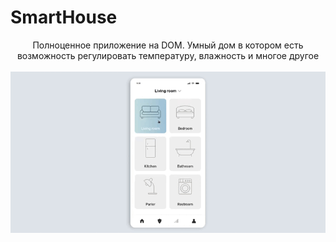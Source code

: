 # SmartHouse

  <div align="center">
  Полноценное приложение на DOM. Умный дом в котором есть возможность регулировать температуру, влажность и многое другое
  </div> 

<br/>

 <div align="center">
     <img src="https://github.com/Yariz-IT/SmartHouse/blob/main/smart%20house.gif"/>
  </div> 
